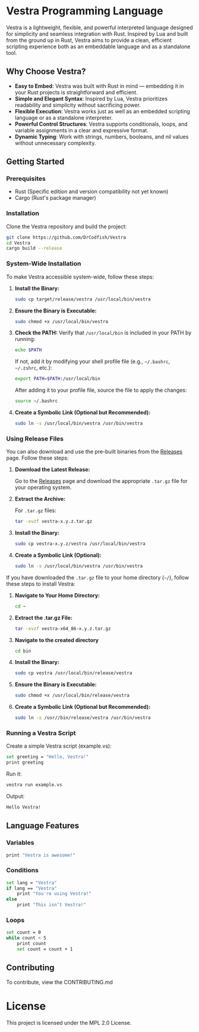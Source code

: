 # **Vestra Programming Language**

Vestra is a lightweight, flexible, and powerful interpreted language designed for simplicity and seamless integration with Rust. Inspired by Lua and built from the ground up in Rust, Vestra aims to provide a clean, efficient scripting experience both as an embeddable language and as a standalone tool.

## **Why Choose Vestra?**

- **Easy to Embed**: Vestra was built with Rust in mind — embedding it in your Rust projects is straightforward and efficient.
- **Simple and Elegant Syntax**: Inspired by Lua, Vestra prioritizes readability and simplicity without sacrificing power.
- **Flexible Execution**: Vestra works just as well as an embedded scripting language or as a standalone interpreter.
- **Powerful Control Structures**: Vestra supports conditionals, loops, and variable assignments in a clear and expressive format.
- **Dynamic Typing**: Work with strings, numbers, booleans, and nil values without unnecessary complexity.

## **Getting Started**

### Prerequisites

- Rust (Specific edition and version compatibility not yet known)
- Cargo (Rust's package manager)

### Installation

Clone the Vestra repository and build the project:

```bash
git clone https://github.com/DrCodfish/Vestra
cd Vestra
cargo build --release
```

### System-Wide Installation

To make Vestra accessible system-wide, follow these steps:

1. **Install the Binary:**
   ```bash
   sudo cp target/release/vestra /usr/local/bin/vestra
   ```

2. **Ensure the Binary is Executable:**
   ```bash
   sudo chmod +x /usr/local/bin/vestra
   ```

3. **Check the PATH:**
   Verify that `/usr/local/bin` is included in your PATH by running:
   ```bash
   echo $PATH
   ```
   If not, add it by modifying your shell profile file (e.g., `~/.bashrc`, `~/.zshrc`, etc.):
   ```bash
   export PATH=$PATH:/usr/local/bin
   ```
   After adding it to your profile file, source the file to apply the changes:
   ```bash
   source ~/.bashrc
   ```

4. **Create a Symbolic Link (Optional but Recommended):**
   ```bash
   sudo ln -s /usr/local/bin/vestra /usr/bin/vestra
   ```

### Using Release Files

You can also download and use the pre-built binaries from the [Releases](https://github.com/DrCodfish/Vestra/releases) page. Follow these steps:

1. **Download the Latest Release:**

   Go to the [Releases](https://github.com/DrCodfish/Vestra/releases) page and download the appropriate `.tar.gz` file for your operating system.

2. **Extract the Archive:**

   For `.tar.gz` files:
   ```bash
   tar -xvzf vestra-x.y.z.tar.gz
   ```

3. **Install the Binary:**

   ```bash
   sudo cp vestra-x.y.z/vestra /usr/local/bin/vestra
   ```

4. **Create a Symbolic Link (Optional):**

   ```bash
   sudo ln -s /usr/local/bin/vestra /usr/bin/vestra
   ```


If you have downloaded the `.tar.gz` file to your home directory (`~/`), follow these steps to install Vestra:

1. **Navigate to Your Home Directory:**

   ```bash
   cd ~
   ```

2. **Extract the .tar.gz File:**

   ```bash
   tar -xvzf vestra-x64_86-x.y.z.tar.gz
   ```

3. **Navigate to the created directory**

   ```bash
   cd bin
   ```

4. **Install the Binary:**

   ```bash
   sudo cp vestra /usr/local/bin/release/vestra
   ```

5. **Ensure the Binary is Executable:**

   ```bash
   sudo chmod +x /usr/local/bin/release/vestra
   ```

6. **Create a Symbolic Link (Optional but Recommended):**

   ```bash
   sudo ln -s /usr//bin/release/vestra /usr/bin/vestra
   ```

### Running a Vestra Script

Create a simple Vestra script (example.vs):

```bash
set greeting = "Hello, Vestra!"
print greeting
```

Run it:

```bash
vestra run example.vs
```

Output:

```bash
Hello Vestra!
```

## **Language Features**

### Variables

```bash
print "Vestra is awesome!"
```

### Conditions

```bash
set lang = "Vestra"
if lang == "Vestra"
    print "You're using Vestra!"
else
    print "This isn’t Vestra!"
```

### Loops

```bash
set count = 0
while count < 5
    print count
    set count = count + 1
```

## **Contributing**

To contribute, view the CONTRIBUTING.md

# **License**

This project is licensed under the MPL 2.0 License.

